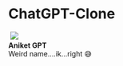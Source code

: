 # ChatGPT-Clone
<img> <img src="https://github.com/theaniketraj/ChatGPT-Clone/blob/main/thumbnail.png">
<br>
<b>Aniket GPT</b>
<br>
Weird name....ik...right 😅
